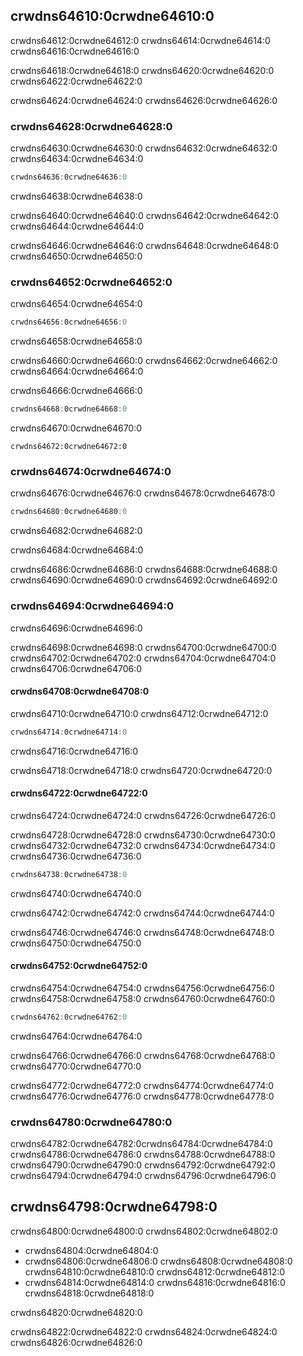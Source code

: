 ## crwdns64610:0crwdne64610:0

crwdns64612:0crwdne64612:0 crwdns64614:0crwdne64614:0 crwdns64616:0crwdne64616:0

crwdns64618:0crwdne64618:0 crwdns64620:0crwdne64620:0 crwdns64622:0crwdne64622:0

crwdns64624:0crwdne64624:0 crwdns64626:0crwdne64626:0

### crwdns64628:0crwdne64628:0

crwdns64630:0crwdne64630:0 crwdns64632:0crwdne64632:0 crwdns64634:0crwdne64634:0

```rust
crwdns64636:0crwdne64636:0
```


<span class="caption">crwdns64638:0crwdne64638:0</span>

crwdns64640:0crwdne64640:0 crwdns64642:0crwdne64642:0 crwdns64644:0crwdne64644:0

crwdns64646:0crwdne64646:0 crwdns64648:0crwdne64648:0 crwdns64650:0crwdne64650:0

### crwdns64652:0crwdne64652:0

crwdns64654:0crwdne64654:0

```rust
crwdns64656:0crwdne64656:0
```


<span class="caption">crwdns64658:0crwdne64658:0</span>

crwdns64660:0crwdne64660:0 crwdns64662:0crwdne64662:0 crwdns64664:0crwdne64664:0

crwdns64666:0crwdne64666:0

```rust
crwdns64668:0crwdne64668:0
```

crwdns64670:0crwdne64670:0

```text
crwdns64672:0crwdne64672:0
```

### crwdns64674:0crwdne64674:0

crwdns64676:0crwdne64676:0 crwdns64678:0crwdne64678:0

```rust
crwdns64680:0crwdne64680:0
```


<span class="caption">crwdns64682:0crwdne64682:0</span>

crwdns64684:0crwdne64684:0

crwdns64686:0crwdne64686:0 crwdns64688:0crwdne64688:0 crwdns64690:0crwdne64690:0<!-- ignore --> crwdns64692:0crwdne64692:0

### crwdns64694:0crwdne64694:0

crwdns64696:0crwdne64696:0

crwdns64698:0crwdne64698:0 crwdns64700:0crwdne64700:0 crwdns64702:0crwdne64702:0 crwdns64704:0crwdne64704:0 crwdns64706:0crwdne64706:0

#### crwdns64708:0crwdne64708:0

crwdns64710:0crwdne64710:0 crwdns64712:0crwdne64712:0

```rust
crwdns64714:0crwdne64714:0
```


<span class="caption">crwdns64716:0crwdne64716:0</span>

crwdns64718:0crwdne64718:0 crwdns64720:0crwdne64720:0

<!-- Old headings. Do not remove or links may break. -->
<a id="only-inserting-a-value-if-the-key-has-no-value"></a>

#### crwdns64722:0crwdne64722:0

crwdns64724:0crwdne64724:0 crwdns64726:0crwdne64726:0

crwdns64728:0crwdne64728:0 crwdns64730:0crwdne64730:0 crwdns64732:0crwdne64732:0 crwdns64734:0crwdne64734:0 crwdns64736:0crwdne64736:0

```rust
crwdns64738:0crwdne64738:0
```


<span class="caption">crwdns64740:0crwdne64740:0</span>

crwdns64742:0crwdne64742:0 crwdns64744:0crwdne64744:0

crwdns64746:0crwdne64746:0 crwdns64748:0crwdne64748:0 crwdns64750:0crwdne64750:0

#### crwdns64752:0crwdne64752:0

crwdns64754:0crwdne64754:0 crwdns64756:0crwdne64756:0 crwdns64758:0crwdne64758:0 crwdns64760:0crwdne64760:0

```rust
crwdns64762:0crwdne64762:0
```


<span class="caption">crwdns64764:0crwdne64764:0</span>

crwdns64766:0crwdne64766:0 crwdns64768:0crwdne64768:0<!-- ignore --> crwdns64770:0crwdne64770:0

crwdns64772:0crwdne64772:0 crwdns64774:0crwdne64774:0 crwdns64776:0crwdne64776:0 crwdns64778:0crwdne64778:0

### crwdns64780:0crwdne64780:0

crwdns64782:0crwdne64782:0<!-- ignore -->crwdns64784:0crwdne64784:0 crwdns64786:0crwdne64786:0 crwdns64788:0crwdne64788:0 crwdns64790:0crwdne64790:0 crwdns64792:0crwdne64792:0 crwdns64794:0crwdne64794:0<!-- ignore --> crwdns64796:0crwdne64796:0

## crwdns64798:0crwdne64798:0

crwdns64800:0crwdne64800:0 crwdns64802:0crwdne64802:0

* crwdns64804:0crwdne64804:0
* crwdns64806:0crwdne64806:0 crwdns64808:0crwdne64808:0 crwdns64810:0crwdne64810:0 crwdns64812:0crwdne64812:0
* crwdns64814:0crwdne64814:0 crwdns64816:0crwdne64816:0 crwdns64818:0crwdne64818:0

crwdns64820:0crwdne64820:0

crwdns64822:0crwdne64822:0 crwdns64824:0crwdne64824:0
crwdns64826:0crwdne64826:0

[^siphash]: crwdns64828:0crwdne64828:0
